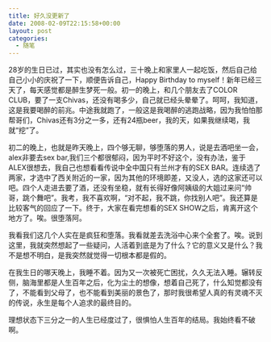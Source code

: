 ```yaml
---
title: 好久没更新了
date: 2008-02-09T22:15:58+00:00
layout: post
categories:
  - 随笔
---
```


28岁的生日已过，其实也没有怎么过，三十晚上和家里人一起吃饭，然后自己给自己小小的庆祝了一下，顺便告诉自己，Happy Birthday to myself！新年已经三天了，每天感觉都是醉生梦死一般。初一的晚上，和几个朋友去了COLOR CLUB，要了一支Chivas，还没有喝多少，自己就已经头晕晕了。呵呵，我知道，这是我要喝醉的前兆。中途我就跑了，一般这是我喝醉的逃跑战略，因为我怕怕那帮哥们，Chivas还有3分之一多，还有24瓶beer，我的天，如果我继续喝，我就“挖”了。

初二的晚上，也就是昨天晚上，四个够无聊，够堕落的男人，说是去酒吧坐一会，alex非要去sex bar,我们三个都很郁闷，因为平时不好这个，没有办法，鉴于ALEX很想去，我自己也想看看传说中全中国只有兰州才有的SEX BAR。连续选了两家，才选中了西关附近的一家，因为其他的环境即差，又没人，选的这家还可以吧。四个人走进去要了酒，还没有坐稳，就有长得好像阿姨级的大姐过来问“帅哥，跳个舞吧”。我考，我不喜欢啊，“对不起，我不跳，你找别人吧”。我还算是比较客气的回应了一下。终于，大家在看完想看的SEX SHOW之后，肯离开这个地方了。唉。很堕落阿。

我看我们这几个人实在是疯狂和堕落。我看就差去洗浴中心来个全套了。唉。说到这里，我就突然想起了一些疑问，人活着到底是为了什么？它的意义又是什么？我不是想不明白，是我突然就觉得一切根本都是假的。
<!--more-->
在我生日的哪天晚上，我睡不着。因为又一次被死亡困扰，久久无法入睡。辗转反侧，脑海里都是人生百年之后，化为尘土的想像，想着自己死了，什么知觉都没有了，不能看到父母了，也不能看到美丽的景色了，那时我很希望人真的有灵魂不灭的传说，永生是每个人追求的最终目的。

理想状态下三分之一的人生已经度过了，很惧怕人生百年的结局。我始终看不破啊。
